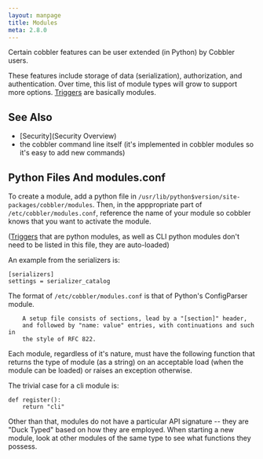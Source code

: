 ```yaml
---
layout: manpage
title: Modules
meta: 2.8.0
---
```



Certain cobbler features can be user extended (in Python) by Cobbler users.

These features include storage of data (serialization), authorization, and authentication. Over time, this list of module types will grow to support more options.  [Triggers](Triggers) are basically modules.

## See Also

-   [Security](Security Overview)
-   the cobbler command line itself (it's implemented in cobbler
    modules so it's easy to add new commands)

## Python Files And modules.conf

To create a module, add a python file in
`/usr/lib/python$version/site-packages/cobbler/modules`. Then, in the
apppropriate part of `/etc/cobbler/modules.conf`, reference the name
of your module so cobbler knows that you want to activate the
module.

([Triggers](Triggers) that are python
modules, as well as CLI python modules don't need to be listed in
this file, they are auto-loaded)

An example from the serializers is:

    [serializers]
    settings = serializer_catalog

The format of `/etc/cobbler/modules.conf` is that of Python's
ConfigParser module.

        A setup file consists of sections, lead by a "[section]" header,
        and followed by "name: value" entries, with continuations and such in
        the style of RFC 822.

Each module, regardless of it's nature, must have the following
function that returns the type of module (as a string) on an
acceptable load (when the module can be loaded) or raises an
exception otherwise.

The trivial case for a cli module is:

    def register():
        return "cli"

Other than that, modules do not have a particular API signature --
they are "Duck Typed" based on how they are employed. When starting
a new module, look at other modules of the same type to see what
functions they possess.

